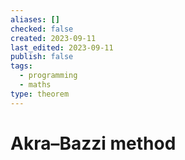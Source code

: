 ```yaml
---
aliases: []
checked: false
created: 2023-09-11
last_edited: 2023-09-11
publish: false
tags:
  - programming
  - maths
type: theorem
---
```

# Akra–Bazzi method
